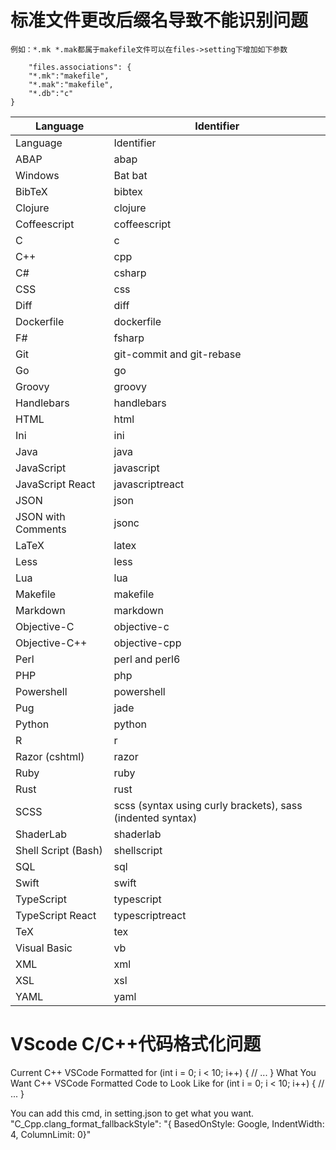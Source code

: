 # 标准文件更改后缀名导致不能识别问题
 
    例如：*.mk *.mak都属于makefile文件可以在files->setting下增加如下参数
    
        "files.associations": {
        "*.mk":"makefile",
        "*.mak":"makefile",
        "*.db":"c"
    }      
|Language|Identifier|
|--------|----------|
Language|Identifier
ABAP|abap
Windows|Bat	bat
BibTeX|bibtex
Clojure|clojure
Coffeescript|coffeescript
C|c
C++|cpp
C#|csharp
CSS|css
Diff|diff
Dockerfile|dockerfile
F#|fsharp
Git|git-commit and git-rebase
Go|go
Groovy|groovy
Handlebars|handlebars
HTML|html
Ini|ini
Java|java
JavaScript|javascript
JavaScript React|javascriptreact
JSON|json
JSON with Comments|jsonc
LaTeX|latex
Less|less
Lua|lua
Makefile|makefile
Markdown|markdown
Objective-C|objective-c
Objective-C++|objective-cpp
Perl|perl and perl6
PHP|php
Powershell|powershell
Pug|jade
Python|python
R|r
Razor (cshtml)|razor
Ruby|ruby
Rust|rust
SCSS|scss (syntax using curly brackets), sass (indented syntax)
ShaderLab|shaderlab
Shell Script (Bash)|shellscript
SQL|sql
Swift|swift
TypeScript|typescript
TypeScript React|typescriptreact
TeX|tex
Visual Basic|vb
XML|xml
XSL|xsl
YAML|yaml

# VScode C/C++代码格式化问题
Current C++ VSCode Formatted
for (int i = 0; i < 10; i++)
{
    // ...
}
What You Want C++ VSCode Formatted Code to Look Like
for (int i = 0; i < 10; i++) {
    // ...
}
 

You can add this cmd, in setting.json to get what you want.
"C_Cpp.clang_format_fallbackStyle": "{ BasedOnStyle: Google, IndentWidth: 4, ColumnLimit: 0}"
